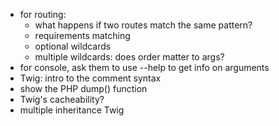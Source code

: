 - for routing:
    - what happens if two routes match the same pattern?
    - requirements matching
    - optional wildcards
    - multiple wildcards: does order matter to args?
- for console, ask them to use --help to get info on arguments
- Twig: intro to the comment syntax
- show the PHP dump() function
- Twig's cacheability?
- multiple inheritance Twig